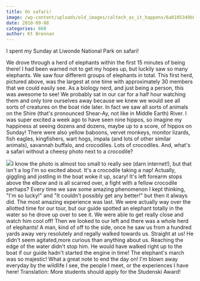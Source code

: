 ```yaml
---
title: On safari!
image: /wp-content/uploads/old_images/caltech_as_it_happens/6a0105349b8251970b01348701bcc8970c.jpg
date: 2010-09-08
categories: 668
author: Kt Brennan
---
```


I spent my Sunday at Liwonde National Park on safari!

We drove through a herd of elephants within the first 15 minutes of being there! I had been warned not to get my hopes up, but luckily saw so many elephants. We saw four different groups of elephants in total. This first herd, pictured above, was the largest at one time with approximately 30 members that we could easily see. As a biology nerd, and just being a person, this was awesome to see! We probably sat in our car for a half hour watching them and only tore ourselves away because we knew we would see all sorts of creatures on the boat ride later. 
In fact we saw all sorts of animals on the Shire (that's pronounced Shear-Ay, not like in Middle Earth) River. I was super excited a week ago to have seen nine hippos, so imagine my happiness at seeing dozens and dozens, maybe up to a score, of hippos on Sunday! There were also yellow baboons, vervet monkeys, monitor lizards, fish eagles, kingfishers, wart hogs, impala (and lots of other similar animals), savannah buffalo, and crocodiles. Lots of crocodiles. And, what's a safari without a cheesy photo next to a crocodile?


![](/old_images/caltech_as_it_happens/6a0105349b8251970b0133f3dfe323970b.jpg)I know the photo is almost too small to really see (darn internet!), but that isn't a log I'm so excited about. It's a crocodile taking a nap! Actually, giggling and jostling in the boat woke it up, scary! It's left forearm stops above the elbow and is all scarred over, a fight with a fellow crocodile perhaps?
Every time we saw some amazing phenomenon I kept thinking, "I'm so lucky!" and "It couldn't possibly get any better!" but then it always did. The most amazing experience was last. We were actually way over the allotted time for our tour, but our guide spotted an elephant totally in the water so he drove up over to see it. We were able to get really close and watch him cool off! Then we looked to our left and there was a whole herd of elephants! A man, kind of off to the side, once he saw us from a hundred yards away very resolutely and regally walked towards us. Straight at us! He didn't seem agitated,more curious than anything about us. Reaching the edge of the water didn't stop him. He would have walked right up to the boat if our guide hadn't started the engine in time! The elephant's march was so majestic! What a great note to end the day on!
I'm blown away everyday by the wildlife I see, the people I meet, or the experiences I have here! Translation: More students should apply for the Studenski Award!

 
